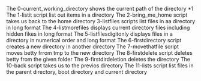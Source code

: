 The 0-current_working_directory shows the current path of the directory *1
The 1-listit script list out items in a directory
The 2-bring_me_home script takes us back to the home directory
3-listfiles scripts list files in aa directory in long format
 The 4-listmorefiles displays current directory files including hidden fikes in long format
 The 5-listfilesdigitonly displays files in a directory in numerical order and long format
The 6-firstdirectory script creates a new directory in another directory
 The 7-movethatfile script moves betty frrom tmp to the new directory
The 8-firstdelete script deletes betty from the given folder
The 9-firstdirdeletion deletes the directory
The 10-back script takes us to the previos directory
The 11-lists script list files in the parent directory, boot directory and current directory
